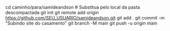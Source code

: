 cd caminho/para/samideandson  # Substitua pelo local da pasta descompactada
git init
git remote add origin https://github.com/SEU_USUARIO/samideandson.git
git add .
git commit -m "Subindo site do casamento"
git branch -M main
git push -u origin main
